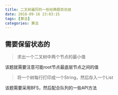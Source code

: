 ```yaml
---
title: 二叉树遍历的一些经典题目总结
date: 2018-09-16 23:03:15
tags: [算法]
categories: 算法
---
```


## 需要保留状态的
> 求出一个二叉树中两个节点的最小值

该题就需要注意可能root节点最底层节点之间的值


> 将一个树每行打印成一个String，然后存入一个List

该题需要采用BFS，然后配合队列的一些API方法

